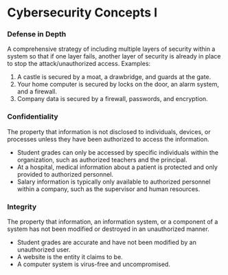 # Cybersecurity Concepts I

### Defense in Depth
A comprehensive strategy of including multiple layers of security
within a system so that if one layer fails, another layer of security is already in place to
stop the attack/unauthorized access. Examples:
 1. A castle is secured by a moat, a drawbridge, and guards at the gate.
 2. Your home computer is secured by locks on the door, an alarm system, and a
    firewall.
 3. Company data is secured by a firewall, passwords, and encryption.


### Confidentiality
The property that information is not disclosed to individuals,
devices, or processes unless they have been authorized to access the information.
 * Student grades can only be accessed by specific individuals within the
organization, such as authorized teachers and the principal.
 * At a hospital, medical information about a patient is protected and only provided
to authorized personnel.
 * Salary information is typically only available to authorized personnel within a
company, such as the supervisor and human resources.


### Integrity
The property that information, an information system, or a component of a
system has not been modified or destroyed in an unauthorized manner.
 * Student grades are accurate and have not been modified by an unauthorized user.
 * A website is the entity it claims to be.
 * A computer system is virus-free and uncompromised.